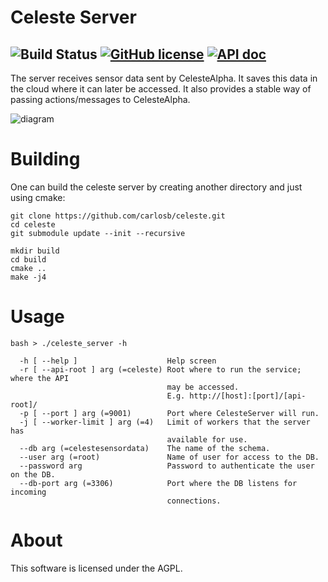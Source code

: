 # Celeste Server 

![Build Status](https://travis-ci.org/TOHTics/celeste_server.svg?branch=master)
[![GitHub license](https://img.shields.io/badge/license-AGPLv3-blue.svg)](https://raw.githubusercontent.com/carlosb/celeste/master/LICENSE)
[![API doc](https://img.shields.io/badge/api%20doc-master-ff69b4.svg)](https://github.com/TOHTics/celeste_server/blob/master/docs/API.md)
---

The server receives sensor data sent by CelesteAlpha. It saves this data in the cloud where it can later be accessed. It also provides a stable way of  passing actions/messages to CelesteAlpha.

![diagram](SolarPanels.png)


# Building
One can build the celeste server by creating another directory and just using cmake:
````
git clone https://github.com/carlosb/celeste.git
cd celeste
git submodule update --init --recursive

mkdir build
cd build
cmake ..
make -j4
````

# Usage

```
bash > ./celeste_server -h

  -h [ --help ]                    Help screen
  -r [ --api-root ] arg (=celeste) Root where to run the service; where the API
                                   may be accessed.
                                   E.g. http://[host]:[port]/[api-root]/
  -p [ --port ] arg (=9001)        Port where CelesteServer will run.
  -j [ --worker-limit ] arg (=4)   Limit of workers that the server has 
                                   available for use.
  --db arg (=celestesensordata)    The name of the schema.
  --user arg (=root)               Name of user for access to the DB.
  --password arg                   Password to authenticate the user on the DB.
  --db-port arg (=3306)            Port where the DB listens for incoming 
                                   connections.

```

# About
This software is licensed under the AGPL.
